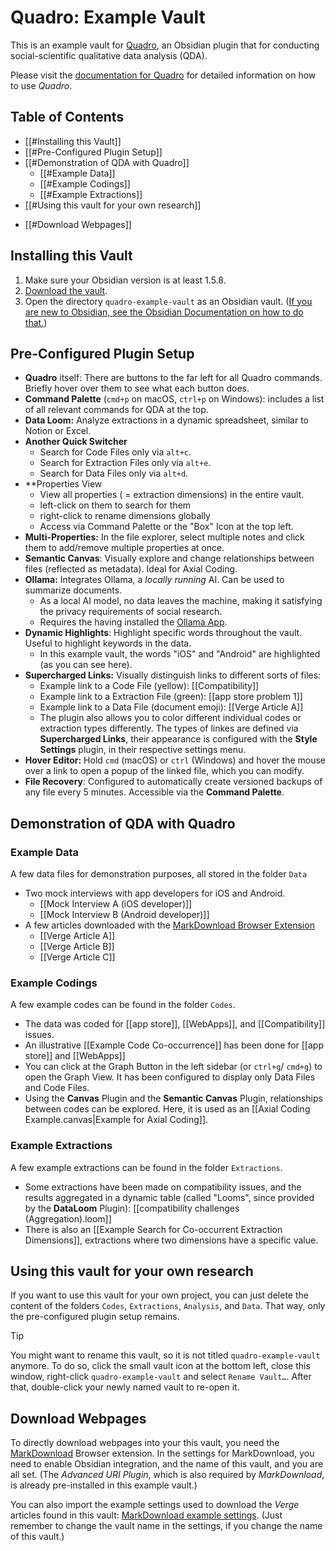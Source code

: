 # Quadro: Example Vault
This is an example vault for [Quadro](https://github.com/chrisgrieser/obsidian-quadro), an Obsidian plugin that for conducting social-scientific qualitative data analysis (QDA).

Please visit the [documentation for Quadro](https://github.com/chrisgrieser/obsidian-quadro) for detailed information on how to use *Quadro*.

## Table of Contents
- [[#Installing this Vault]]
- [[#Pre-Configured Plugin Setup]]
- [[#Demonstration of QDA with Quadro]]
	* [[#Example Data]]
	* [[#Example Codings]]
	* [[#Example Extractions]]
- [[#Using this vault for your own research]]
* [[#Download Webpages]]

## Installing this Vault
1. Make sure your Obsidian version is at least 1.5.8.
2. [Download the vault](https://github.com/chrisgrieser/quadro-example-vault/releases/latest/download/quadro-example-vault.zip).
3. Open the directory `quadro-example-vault` as an Obsidian vault. ([If you are new to Obsidian, see the Obsidian Documentation on how to do that.](https://help.obsidian.md/Getting+started/Create+a+vault#Open+existing+folder))

## Pre-Configured Plugin Setup
- **Quadro** itself: There are buttons to the far left for all Quadro commands. Briefly hover over them to see what each button does.
- **Command Palette** (`cmd+p` on macOS, `ctrl+p` on Windows): includes a list of all relevant commands for QDA at the top. 
- **Data Loom:** Analyze extractions in a dynamic spreadsheet, similar to Notion or Excel.
- **Another Quick Switcher**
	- Search for Code Files only via `alt+c`.
	- Search for Extraction Files only via `alt+e`.
	- Search for Data Files only via `alt+d`.
- **Properties View
	- View all properties ( = extraction dimensions) in the entire vault.
	- left-click on them to search for them
	- right-click to rename dimensions globally
	- Access via Command Palette or the "Box" Icon at the top left.
- **Multi-Properties:** In the file explorer, select multiple notes and click them to add/remove multiple properties at once.
- **Semantic Canvas**: Visually explore and change relationships between files (reflected as metadata). Ideal for Axial Coding.
- **Ollama:** Integrates Ollama, a *locally running* AI. Can be used to summarize documents.
	- As a local AI model, no data leaves the machine, making it satisfying the privacy requirements of social research.
	- Requires the having installed the [Ollama App](https://ollama.com/).
- **Dynamic Highlights**: Highlight specific words throughout the vault. Useful to highlight keywords in the data. 
	- In this example vault, the words "iOS" and "Android" are highlighted (as you can see here).
- **Supercharged Links:** Visually distinguish links to different sorts of files:
	- Example link to a Code File (yellow): [[Compatibility]]
	- Example link to a Extraction File (green): [[app store problem 1]]
	- Example link to a Data File (document emoji): [[Verge Article A]]
	- The plugin also allows you to color different individual codes or extraction types differently. The types of linkes are defined via **Supercharged Links**, their appearance is configured with the **Style Settings** plugin, in their respective settings menu.
- **Hover Editor:** Hold `cmd` (macOS) or `ctrl` (Windows) and hover the mouse over a link to open a popup of the linked file, which you can modify.
- **File Recovery**: Configured to automatically create versioned backups of any file every 5 minutes. Accessible via the **Command Palette**.


## Demonstration of QDA with Quadro
### Example Data
A few data files for demonstration purposes, all stored in the folder `Data`
- Two mock interviews with app developers for iOS and Android.
	- [[Mock Interview A (iOS developer)]]
	- [[Mock Interview B (Android developer)]]
- A few articles downloaded with the [MarkDownload Browser Extension](https://chromewebstore.google.com/detail/markdownload-markdown-web/pcmpcfapbekmbjjkdalcgopdkipoggdi)
	- [[Verge Article A]]
	- [[Verge Article B]]
	- [[Verge Article C]]

### Example Codings
A few example codes can be found in the folder `Codes`.
- The data was coded for [[app store]], [[WebApps]], and [[Compatibility]] issues.
- An illustrative [[Example Code Co-occurrence]] has been done for [[app store]] and [[WebApps]]
- You can click at the Graph Button in the left sidebar (or `ctrl+g`/ `cmd+g`) to open the Graph View. It has been configured to display only Data Files and Code Files.
- Using the **Canvas** Plugin and the **Semantic Canvas** Plugin, relationships between codes can be explored. Here, it is used as an [[Axial Coding Example.canvas|Example for Axial Coding]].
 
### Example Extractions
 A few example extractions can be found in the folder `Extractions`.
- Some extractions have been made on compatibility issues, and the results aggregated in a dynamic table (called "Looms", since provided by the **DataLoom** Plugin): [[compatibility challenges (Aggregation).loom]]
- There is also an [[Example Search for Co-occurrent Extraction Dimensions]], extractions where two dimensions have a specific value.

## Using this vault for your own research
If you want to use this vault for your own project, you can just delete the content of the folders `Codes`, `Extractions`, `Analysis`, and `Data`. That way, only the pre-configured plugin setup remains.

> [!TIP]
> You might want to rename this vault, so it is not titled `quadro-example-vault` anymore. To do so, click the small vault icon at the bottom left, close this window, right-click `quadro-example-vault` and select `Rename Vault…`. After that, double-click your newly named vault to re-open it.

## Download Webpages
To directly download webpages into your this vault, you need the [MarkDownload](https://chrome.google.com/webstore/detail/pcmpcfapbekmbjjkdalcgopdkipoggdi) Browser extension. In the settings for MarkDownload, you need to enable Obsidian integration, and the name of this vault, and you are all set. (The *Advanced URI Plugin*, which is also required by *MarkDownload*, is already pre-installed in this example vault.)

You can also import the example settings used to download the *Verge* articles found in this vault: [MarkDownload example settings](./Extras/MarkDownload-example-settings.json). (Just remember to change the vault name in the settings, if you change the name of this vault.)
